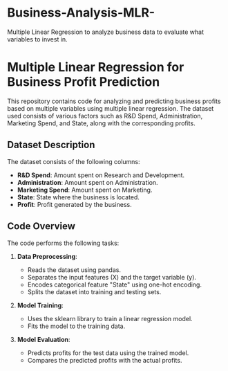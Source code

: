 # Business-Analysis-MLR-
Multiple Linear Regression to analyze business data to evaluate what variables to invest in. 

# Multiple Linear Regression for Business Profit Prediction

This repository contains code for analyzing and predicting business profits based on multiple variables using multiple linear regression. The dataset used consists of various factors such as R&D Spend, Administration, Marketing Spend, and State, along with the corresponding profits.

## Dataset Description

The dataset consists of the following columns:

- **R&D Spend**: Amount spent on Research and Development.
- **Administration**: Amount spent on Administration.
- **Marketing Spend**: Amount spent on Marketing.
- **State**: State where the business is located.
- **Profit**: Profit generated by the business.

## Code Overview

The code performs the following tasks:

1. **Data Preprocessing**:
    - Reads the dataset using pandas.
    - Separates the input features (X) and the target variable (y).
    - Encodes categorical feature "State" using one-hot encoding.
    - Splits the dataset into training and testing sets.

2. **Model Training**:
    - Uses the sklearn library to train a linear regression model.
    - Fits the model to the training data.

3. **Model Evaluation**:
    - Predicts profits for the test data using the trained model.
    - Compares the predicted profits with the actual profits.
